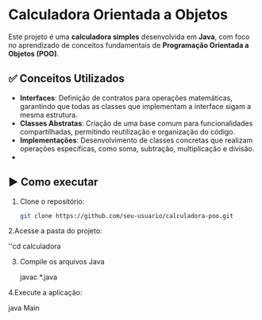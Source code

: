 #  Calculadora Orientada a Objetos

Este projeto é uma **calculadora simples** desenvolvida em **Java**, com foco no aprendizado de conceitos fundamentais de **Programação Orientada a Objetos (POO)**.

## ✅ Conceitos Utilizados
- **Interfaces**: Definição de contratos para operações matemáticas, garantindo que todas as classes que implementam a interface sigam a mesma estrutura.
- **Classes Abstratas**: Criação de uma base comum para funcionalidades compartilhadas, permitindo reutilização e organização do código.
- **Implementações**: Desenvolvimento de classes concretas que realizam operações específicas, como soma, subtração, multiplicação e divisão.
- 
## ▶️ Como executar
1. Clone o repositório:
   ```bash
   git clone https://github.com/seu-usuario/calculadora-poo.git
   
2.Acesse a pasta do projeto:

''cd calculadora

3. Compile os arquivos Java
   
    javac *.java

4.Execute a aplicação:

java Main

